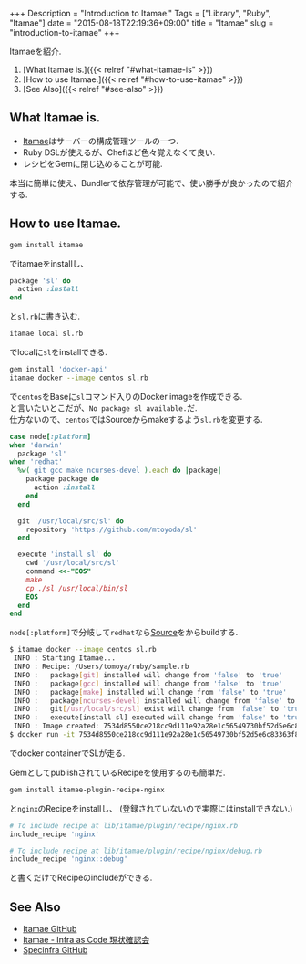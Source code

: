 +++
Description = "Introduction to Itamae."
Tags = ["Library", "Ruby", "Itamae"]
date = "2015-08-18T22:19:36+09:00"
title = "Itamae"
slug = "introduction-to-itamae"
+++

Itamaeを紹介.

<!--more-->


1. [What Itamae is.]({{< relref "#what-itamae-is" >}})
2. [How to use Itamae.]({{< relref "#how-to-use-itamae" >}})
3. [See Also]({{< relref "#see-also" >}})


What Itamae is.
---

- [Itamae](https://github.com/itamae-kitchen/itamae)はサーバーの構成管理ツールの一つ.
- Ruby DSLが使えるが、Chefほど色々覚えなくて良い.
- レシピをGemに閉じ込めることが可能.

本当に簡単に使え、Bundlerで依存管理が可能で、使い勝手が良かったので紹介する.


How to use Itamae.
---

```sh
gem install itamae
```

でitamaeをinstallし、

```ruby
package 'sl' do
  action :install
end
```

と`sl.rb`に書き込む.

```sh
itamae local sl.rb
```

でlocalに`sl`をinstallできる.

```sh
gem install 'docker-api'
itamae docker --image centos sl.rb
```

で`centos`をBaseに`sl`コマンド入りのDocker imageを作成できる.  
と言いたいとこだが、`No package sl available.`だ.  
仕方ないので、`centos`ではSourceからmakeするよう`sl.rb`を変更する.

```ruby
case node[:platform]
when 'darwin'
  package 'sl'
when 'redhat'
  %w( git gcc make ncurses-devel ).each do |package|
    package package do
      action :install
    end
  end

  git '/usr/local/src/sl' do
    repository 'https://github.com/mtoyoda/sl'
  end

  execute 'install sl' do
    cwd '/usr/local/src/sl'
    command <<-"EOS"
    make
    cp ./sl /usr/local/bin/sl
    EOS
  end
end
```

`node[:platform]`で分岐して`redhat`なら[Source](https://github.com/mtoyoda/sl)をからbuildする.

```sh
$ itamae docker --image centos sl.rb
 INFO : Starting Itamae...
 INFO : Recipe: /Users/tomoya/ruby/sample.rb
 INFO :   package[git] installed will change from 'false' to 'true'
 INFO :   package[gcc] installed will change from 'false' to 'true'
 INFO :   package[make] installed will change from 'false' to 'true'
 INFO :   package[ncurses-devel] installed will change from 'false' to 'true'
 INFO :   git[/usr/local/src/sl] exist will change from 'false' to 'true'
 INFO :   execute[install sl] executed will change from 'false' to 'true'
 INFO : Image created: 7534d8550ce218cc9d111e92a28e1c56549730bf52d5e6c83363f8a9b2042825
$ docker run -it 7534d8550ce218cc9d111e92a28e1c56549730bf52d5e6c83363f8a9b2042825 sl
```

でdocker containerでSLが走る.


GemとしてpublishされているRecipeを使用するのも簡単だ.

```sh
gem install itamae-plugin-recipe-nginx
```

と`nginx`のRecipeをinstallし、
(登録されていないので実際にはinstallできない.)

```ruby
# To include recipe at lib/itamae/plugin/recipe/nginx.rb
include_recipe 'nginx'

# To include recipe at lib/itamae/plugin/recipe/nginx/debug.rb
include_recipe 'nginx::debug'
```

と書くだけでRecipeのincludeができる.


See Also
---

- [Itamae GitHub](https://github.com/itamae-kitchen/itamae)
- [Itamae - Infra as Code 現状確認会](https://speakerdeck.com/ryotarai/itamae-infra-as-code-xian-zhuang-que-ren-hui)
- [Specinfra GitHub](https://github.com/mizzy/specinfra)
